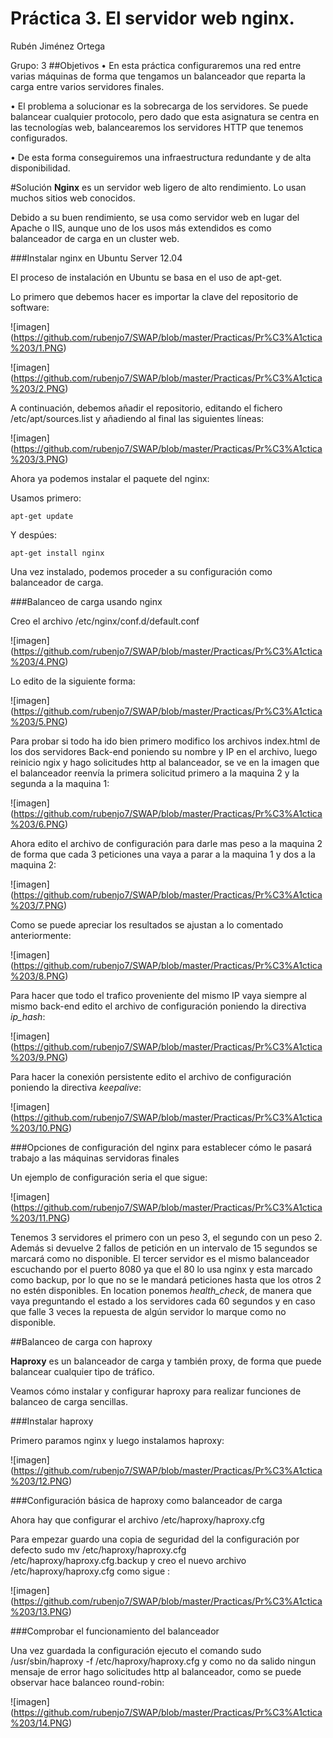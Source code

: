 # Práctica 3. El servidor web nginx.
Rubén Jiménez Ortega

Grupo: 3
##Objetivos
• En esta práctica configuraremos una red entre varias máquinas de forma que tengamos un balanceador que reparta la carga entre varios servidores finales.

• El problema a solucionar es la sobrecarga de los servidores. Se puede balancear cualquier protocolo, pero dado que esta asignatura se centra en las tecnologías web, balancearemos los servidores HTTP que tenemos configurados.

• De esta forma conseguiremos una infraestructura redundante y de alta disponibilidad.

#Solución
**Nginx** es un servidor web ligero de alto rendimiento. Lo usan muchos sitios web conocidos.

Debido a su buen rendimiento, se usa como servidor web en lugar del Apache o IIS,
aunque uno de los usos más extendidos es como balanceador de carga en un cluster
web.

###Instalar nginx en Ubuntu Server 12.04

El proceso de instalación en Ubuntu se basa en el uso de apt-get.

Lo primero que debemos hacer es importar la clave del repositorio de software:

![imagen] (https://github.com/rubenjo7/SWAP/blob/master/Practicas/Pr%C3%A1ctica%203/1.PNG)

![imagen] (https://github.com/rubenjo7/SWAP/blob/master/Practicas/Pr%C3%A1ctica%203/2.PNG)

A continuación, debemos añadir el repositorio, editando el fichero /etc/apt/sources.list
y añadiendo al final las siguientes líneas:

![imagen] (https://github.com/rubenjo7/SWAP/blob/master/Practicas/Pr%C3%A1ctica%203/3.PNG)

Ahora ya podemos instalar el paquete del nginx:

Usamos primero:

	apt-get update
Y despúes: 

	apt-get install nginx

Una vez instalado, podemos proceder a su configuración como balanceador de carga.

###Balanceo de carga usando nginx

Creo el archivo /etc/nginx/conf.d/default.conf 

![imagen] (https://github.com/rubenjo7/SWAP/blob/master/Practicas/Pr%C3%A1ctica%203/4.PNG)

Lo edito de la siguiente forma:

![imagen] (https://github.com/rubenjo7/SWAP/blob/master/Practicas/Pr%C3%A1ctica%203/5.PNG)

Para probar si todo ha ido bien primero modifico los archivos index.html de los dos servidores Back-end poniendo su nombre y IP en el archivo, luego reinicio ngix y hago solicitudes http al balanceador, se ve en la imagen que el balanceador reenvía la primera solicitud primero a la maquina 2 y la segunda a la maquina 1:

![imagen] (https://github.com/rubenjo7/SWAP/blob/master/Practicas/Pr%C3%A1ctica%203/6.PNG)

Ahora edito el archivo de configuración para darle mas peso a la maquina 2 de forma que cada 3 peticiones una vaya a parar a la maquina 1 y dos a la maquina 2:

![imagen] (https://github.com/rubenjo7/SWAP/blob/master/Practicas/Pr%C3%A1ctica%203/7.PNG)

Como se puede apreciar los resultados se ajustan a lo comentado anteriormente:

![imagen] (https://github.com/rubenjo7/SWAP/blob/master/Practicas/Pr%C3%A1ctica%203/8.PNG)

Para hacer que todo el trafico proveniente del mismo IP vaya siempre al mismo back-end edito el archivo de configuración poniendo la directiva *ip_hash*:

![imagen] (https://github.com/rubenjo7/SWAP/blob/master/Practicas/Pr%C3%A1ctica%203/9.PNG)

Para hacer la conexión persistente edito el archivo de configuración poniendo la directiva *keepalive*:

![imagen] (https://github.com/rubenjo7/SWAP/blob/master/Practicas/Pr%C3%A1ctica%203/10.PNG)

###Opciones de configuración del nginx para establecer cómo le pasará trabajo a las máquinas servidoras finales

Un ejemplo de configuración seria el que sigue:

![imagen] (https://github.com/rubenjo7/SWAP/blob/master/Practicas/Pr%C3%A1ctica%203/11.PNG)

Tenemos 3 servidores el primero con un peso 3, el segundo con un peso 2. Además si devuelve 2 fallos de petición en un intervalo de 15 segundos se marcará como no disponible. El tercer servidor es el mismo balanceador escuchando por el puerto 8080 ya que el 80 lo usa nginx y esta marcado como backup, por lo que no se le mandará peticiones hasta que los otros 2 no estén disponibles. En location ponemos *health_check*, de manera que vaya preguntando el estado a los servidores cada 60 segundos y en caso que falle 3 veces la repuesta de algún servidor lo marque como no disponible.

##Balanceo de carga con haproxy

**Haproxy** es un balanceador de carga y también proxy, de forma que puede balancear
cualquier tipo de tráfico.

Veamos cómo instalar y configurar haproxy para realizar funciones de balanceo de
carga sencillas.

###Instalar haproxy

Primero paramos nginx y luego instalamos haproxy:

![imagen] (https://github.com/rubenjo7/SWAP/blob/master/Practicas/Pr%C3%A1ctica%203/12.PNG)

###Configuración básica de haproxy como balanceador de carga

Ahora hay que configurar el archivo /etc/haproxy/haproxy.cfg

Para empezar guardo una copia de seguridad del la configuración por defecto 
	sudo mv /etc/haproxy/haproxy.cfg /etc/haproxy/haproxy.cfg.backup 
y creo el nuevo archivo /etc/haproxy/haproxy.cfg como sigue :

![imagen] (https://github.com/rubenjo7/SWAP/blob/master/Practicas/Pr%C3%A1ctica%203/13.PNG)

###Comprobar el funcionamiento del balanceador

Una vez guardada la configuración ejecuto el comando sudo /usr/sbin/haproxy -f /etc/haproxy/haproxy.cfg y como no da salido ningun mensaje de error hago solicitudes http al balanceador, como se puede observar hace balanceo round-robin:

![imagen] (https://github.com/rubenjo7/SWAP/blob/master/Practicas/Pr%C3%A1ctica%203/14.PNG)
